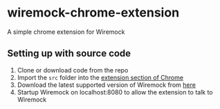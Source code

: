 # wiremock-chrome-extension
A simple chrome extension for Wiremock

## Setting up with source code

1. Clone or download code from the repo
2. Import the `src` folder into the [extension section of Chrome](https://developer.chrome.com/extensions/getstarted#unpacked)
3. Download the latest supported version of Wiremock from [here](http://repo1.maven.org/maven2/com/github/tomakehurst/wiremock-standalone/2.2.2/wiremock-standalone-2.2.2.jar)
4. Startup Wiremock on localhost:8080 to allow the extension to talk to Wiremock
